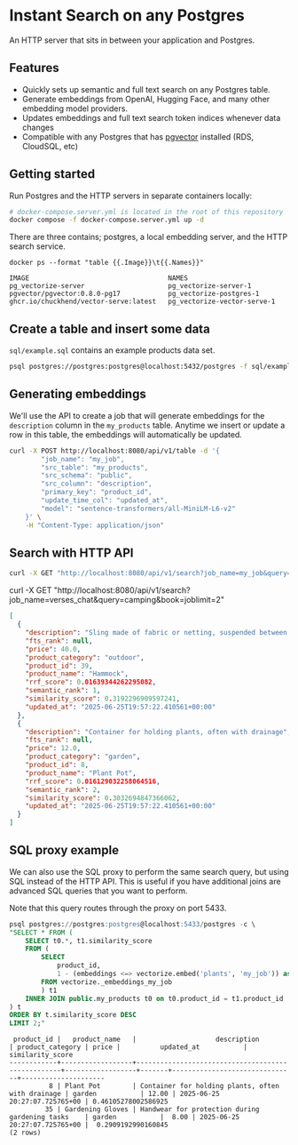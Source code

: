 # Instant Search on any Postgres

An HTTP server that sits in between your application and Postgres.

## Features
- Quickly sets up semantic and full text search on any Postgres table.
- Generate embeddings from OpenAI, Hugging Face, and many other embedding model providers.
- Updates embeddings and full text search token indices whenever data changes
- Compatible with any Postgres that has [pgvector](https://github.com/pgvector/pgvector) installed (RDS, CloudSQL, etc)

## Getting started

Run Postgres and the HTTP servers in separate containers locally:

```bash
# docker-compose.server.yml is located in the root of this repository
docker compose -f docker-compose.server.yml up -d
```

There are three contains; postgres, a local embedding server, and the HTTP search service.

```plaintext
docker ps --format "table {{.Image}}\t{{.Names}}"

IMAGE                                   NAMES
pg_vectorize-server                     pg_vectorize-server-1
pgvector/pgvector:0.8.0-pg17            pg_vectorize-postgres-1
ghcr.io/chuckhend/vector-serve:latest   pg_vectorize-vector-serve-1
```

## Create a table and insert some data

`sql/example.sql` contains an example products data set.

```bash
psql postgres://postgres:postgres@localhost:5432/postgres -f sql/example.sql
```

## Generating embeddings

We'll use the API to create a job that will  generate embeddings for the `description` column in the `my_products` table. Anytime we insert or update a row in this table, the embeddings will automatically be updated.

```bash
curl -X POST http://localhost:8080/api/v1/table -d '{
        "job_name": "my_job",
        "src_table": "my_products",
        "src_schema": "public",
        "src_column": "description",
        "primary_key": "product_id",
        "update_time_col": "updated_at",
        "model": "sentence-transformers/all-MiniLM-L6-v2"
    }' \
    -H "Content-Type: application/json"
```

## Search with HTTP API

```bash
curl -X GET "http://localhost:8080/api/v1/search?job_name=my_job&query=camping%20grear&limit=2" | jq .
```


curl -X GET "http://localhost:8080/api/v1/search?job_name=verses_chat&query=camping&book=joblimit=2"

```json
[
  {
    "description": "Sling made of fabric or netting, suspended between two points for relaxation",
    "fts_rank": null,
    "price": 40.0,
    "product_category": "outdoor",
    "product_id": 39,
    "product_name": "Hammock",
    "rrf_score": 0.01639344262295082,
    "semantic_rank": 1,
    "similarity_score": 0.3192296909597241,
    "updated_at": "2025-06-25T19:57:22.410561+00:00"
  },
  {
    "description": "Container for holding plants, often with drainage",
    "fts_rank": null,
    "price": 12.0,
    "product_category": "garden",
    "product_id": 8,
    "product_name": "Plant Pot",
    "rrf_score": 0.016129032258064516,
    "semantic_rank": 2,
    "similarity_score": 0.3032694847366062,
    "updated_at": "2025-06-25T19:57:22.410561+00:00"
  }
]
```

## SQL proxy example

We can also use the SQL proxy to perform the same search query, but using SQL instead of the HTTP API. This is useful if you have additional joins are advanced SQL queries that you want to perform.

Note that this query routes through the proxy on port 5433.

```sql
psql postgres://postgres:postgres@localhost:5433/postgres -c \
"SELECT * FROM (
    SELECT t0.*, t1.similarity_score
    FROM (
        SELECT
            product_id,
            1 - (embeddings <=> vectorize.embed('plants', 'my_job')) as similarity_score
        FROM vectorize._embeddings_my_job
        ) t1
    INNER JOIN public.my_products t0 on t0.product_id = t1.product_id
) t
ORDER BY t.similarity_score DESC
LIMIT 2;"
```

```plaintext
 product_id |   product_name   |                    description                    | product_category | price |          updated_at           |  similarity_score   
------------+------------------+---------------------------------------------------+------------------+-------+-------------------------------+---------------------
          8 | Plant Pot        | Container for holding plants, often with drainage | garden           | 12.00 | 2025-06-25 20:27:07.725765+00 | 0.46105278002586925
         35 | Gardening Gloves | Handwear for protection during gardening tasks    | garden           |  8.00 | 2025-06-25 20:27:07.725765+00 |  0.2909192990160845
(2 rows)
```